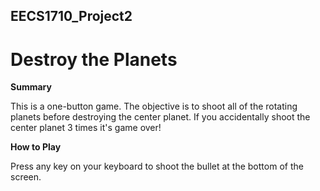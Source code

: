 ## EECS1710_Project2
# Destroy the Planets

**Summary**

This is a one-button game. The objective is to shoot all of the rotating planets before destroying the center planet. If you accidentally shoot the center planet 3 times it's game over!

**How to Play**

Press any key on your keyboard to shoot the bullet at the bottom of the screen.
